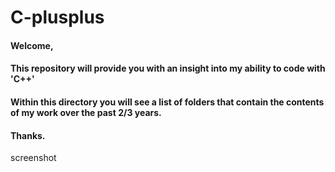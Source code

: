 # C-plusplus

#### Welcome,

#### This repository will provide you with an insight into my ability to code with 'C++'

#### Within this directory you will see a list of folders that contain the contents of my work over the past 2/3 years.

#### Thanks.

screenshot
